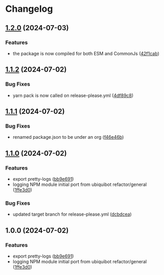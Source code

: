 # Changelog

## [1.2.0](https://github.com/ubiquity/ubiquibot-logger/compare/v1.1.2...v1.2.0) (2024-07-03)


### Features

* the package is now compiled for both ESM and CommonJs ([42f1cab](https://github.com/ubiquity/ubiquibot-logger/commit/42f1cab960afd42dcb3c19097e800e02a8881aa0))

## [1.1.2](https://github.com/ubiquity/ubiquibot-logger/compare/v1.1.1...v1.1.2) (2024-07-02)


### Bug Fixes

* yarn pack is now called on release-please.yml ([4df89c8](https://github.com/ubiquity/ubiquibot-logger/commit/4df89c849c74efc4d7bcb88192fb0afcd477acf4))

## [1.1.1](https://github.com/ubiquity/ubiquibot-logger/compare/v1.1.0...v1.1.1) (2024-07-02)


### Bug Fixes

* renamed package.json to be under an org ([f46e46b](https://github.com/ubiquity/ubiquibot-logger/commit/f46e46b78a29f5ed9c4b5c7ea2085d68e182bc09))

## [1.1.0](https://github.com/ubiquity/ubiquibot-logger/compare/v1.0.0...v1.1.0) (2024-07-02)


### Features

* export pretty-logs ([bb9e691](https://github.com/ubiquity/ubiquibot-logger/commit/bb9e691f85b7b52cd339d82e4f98fe409a801a7b))
* logging NPM module initial port from ubiquibot refactor/general ([1ffe3d0](https://github.com/ubiquity/ubiquibot-logger/commit/1ffe3d00060e77b9eee3a0258d8baba2e5991e77))


### Bug Fixes

* updated target branch for release-please.yml ([dcbdcea](https://github.com/ubiquity/ubiquibot-logger/commit/dcbdcea5a4e71de7072023c2caef432c7b984115))

## 1.0.0 (2024-07-02)


### Features

* export pretty-logs ([bb9e691](https://github.com/ubiquity/ubiquibot-logger/commit/bb9e691f85b7b52cd339d82e4f98fe409a801a7b))
* logging NPM module initial port from ubiquibot refactor/general ([1ffe3d0](https://github.com/ubiquity/ubiquibot-logger/commit/1ffe3d00060e77b9eee3a0258d8baba2e5991e77))
